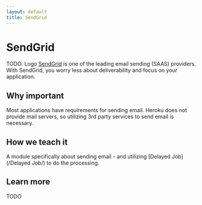```yaml
---
layout: default
title: SendGrid
---
```


SendGrid
===
TODO: Logo
[SendGrid](http://sendgrid.com) is one of the leading email sending (SAAS) providers.  With SendGrid, you worry less about deliverability and focus on your application.


Why important
---

Most applications have requirements for sending email.  Heroku does not provide mail servers, so utilizing 3rd party services to send email is necessary.


How we teach it
---

A module specifically about sending email - and utilizing [Delayed Job](/Delayed Job/) to do the processing.

Learn more
---

TODO
